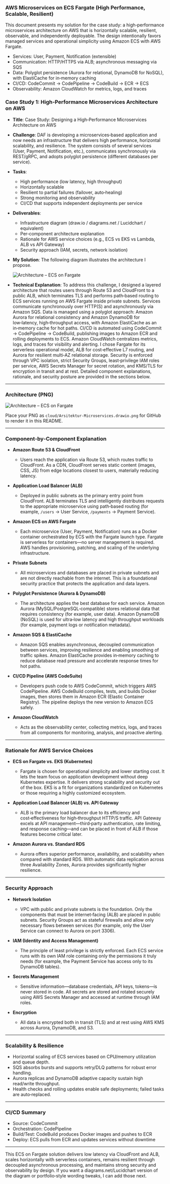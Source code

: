 ### AWS Microservices on ECS Fargate (High Performance, Scalable, Resilient)

This document presents my solution for the case study: a high‑performance microservices architecture on AWS that is horizontally scalable, resilient, observable, and independently deployable. The design intentionally favors managed services and operational simplicity using Amazon ECS with AWS Fargate.

- Services: User, Payment, Notification (extensible)
- Communication: HTTP/HTTPS via ALB; asynchronous messaging via SQS
- Data: Polyglot persistence (Aurora for relational, DynamoDB for NoSQL), with ElastiCache for in‑memory caching
- CI/CD: CodeCommit → CodePipeline → CodeBuild → ECR → ECS
- Observability: Amazon CloudWatch for metrics, logs, and traces

### Case Study 1: High‑Performance Microservices Architecture on AWS

- **Title**: Case Study: Designing a High‑Performance Microservices Architecture on AWS
- **Challenge**: DAF is developing a microservices‑based application and now needs an infrastructure that delivers high performance, horizontal scalability, and resilience. The system consists of several services (User, Payment, Notification, etc.), communicates synchronously via REST/gRPC, and adopts polyglot persistence (different databases per service).
- **Tasks**:
  - High performance (low latency, high throughput)
  - Horizontally scalable
  - Resilient to partial failures (failover, auto‑healing)
  - Strong monitoring and observability
  - CI/CD that supports independent deployments per service
- **Deliverables**:
  - Infrastructure diagram (draw.io / diagrams.net / Lucidchart / equivalent)
  - Per‑component architecture explanation
  - Rationale for AWS service choices (e.g., ECS vs EKS vs Lambda, ALB vs API Gateway)
  - Security approach (IAM, secrets, network isolation)
- **My Solution**: The following diagram illustrates the architecture I propose.

  ![Architecture – ECS on Fargate](./Arsitektur-Microservices.drawio.png)

- **Technical Explanation**: To address this challenge, I designed a layered architecture that routes users through Route 53 and CloudFront to a public ALB, which terminates TLS and performs path‑based routing to ECS services running on AWS Fargate inside private subnets. Services communicate synchronously over HTTP(S) and asynchronously via Amazon SQS. Data is managed using a polyglot approach: Amazon Aurora for relational consistency and Amazon DynamoDB for low‑latency, high‑throughput access, with Amazon ElastiCache as an in‑memory cache for hot paths. CI/CD is automated using CodeCommit → CodePipeline → CodeBuild, publishing images to Amazon ECR and rolling deployments to ECS. Amazon CloudWatch centralizes metrics, logs, and traces for visibility and alerting. I chose Fargate for its serverless operational model, ALB for cost‑effective L7 routing, and Aurora for resilient multi‑AZ relational storage. Security is enforced through VPC isolation, strict Security Groups, least‑privilege IAM roles per service, AWS Secrets Manager for secret rotation, and KMS/TLS for encryption in transit and at rest. Detailed component explanations, rationale, and security posture are provided in the sections below.

---

### Architecture (PNG)

![Architecture – ECS on Fargate](./Arsitektur-Microservices.drawio.png)

Place your PNG as `cloud/Arsitektur-Microservices.drawio.png` for GitHub to render it in this README.

---

### Component‑by‑Component Explanation

- **Amazon Route 53 & CloudFront**
  - Users reach the application via Route 53, which routes traffic to CloudFront. As a CDN, CloudFront serves static content (images, CSS, JS) from edge locations closest to users, materially reducing latency.

- **Application Load Balancer (ALB)**
  - Deployed in public subnets as the primary entry point from CloudFront. ALB terminates TLS and intelligently distributes requests to the appropriate microservice using path‑based routing (for example, `/users` → User Service, `/payments` → Payment Service).

- **Amazon ECS on AWS Fargate**
  - Each microservice (User, Payment, Notification) runs as a Docker container orchestrated by ECS with the Fargate launch type. Fargate is serverless for containers—no server management is required. AWS handles provisioning, patching, and scaling of the underlying infrastructure.

- **Private Subnets**
  - All microservices and databases are placed in private subnets and are not directly reachable from the internet. This is a foundational security practice that protects the application and data layers.

- **Polyglot Persistence (Aurora & DynamoDB)**
  - The architecture applies the best database for each service. Amazon Aurora (MySQL/PostgreSQL‑compatible) stores relational data that requires consistency (for example, user data). Amazon DynamoDB (NoSQL) is used for ultra‑low latency and high throughput workloads (for example, payment logs or notification metadata).

- **Amazon SQS & ElastiCache**
  - Amazon SQS enables asynchronous, decoupled communication between services, improving resilience and enabling smoothing of traffic spikes. Amazon ElastiCache provides in‑memory caching to reduce database read pressure and accelerate response times for hot paths.

- **CI/CD Pipeline (AWS CodeSuite)**
  - Developers push code to AWS CodeCommit, which triggers AWS CodePipeline. AWS CodeBuild compiles, tests, and builds Docker images, then stores them in Amazon ECR (Elastic Container Registry). The pipeline deploys the new version to Amazon ECS safely.

- **Amazon CloudWatch**
  - Acts as the observability center, collecting metrics, logs, and traces from all components for monitoring, analysis, and proactive alerting.

---

### Rationale for AWS Service Choices

- **ECS on Fargate vs. EKS (Kubernetes)**
  - Fargate is chosen for operational simplicity and lower starting cost. It lets the team focus on application development without deep Kubernetes expertise. It delivers strong scalability and security out of the box. EKS is a fit for organizations standardized on Kubernetes or those requiring a highly customized ecosystem.

- **Application Load Balancer (ALB) vs. API Gateway**
  - ALB is the primary load balancer due to its efficiency and cost‑effectiveness for high‑throughput HTTP/S traffic. API Gateway excels at API management—third‑party authentication, rate limiting, and response caching—and can be placed in front of ALB if those features become critical later.

- **Amazon Aurora vs. Standard RDS**
  - Aurora offers superior performance, availability, and scalability when compared with standard RDS. With automatic data replication across three Availability Zones, Aurora provides significantly higher resilience.

---

### Security Approach

- **Network Isolation**
  - VPC with public and private subnets is the foundation. Only the components that must be internet‑facing (ALB) are placed in public subnets. Security Groups act as stateful firewalls and allow only necessary flows between services (for example, only the User Service can connect to Aurora on port 3306).

- **IAM (Identity and Access Management)**
  - The principle of least privilege is strictly enforced. Each ECS service runs with its own IAM role containing only the permissions it truly needs (for example, the Payment Service has access only to its DynamoDB tables).

- **Secrets Management**
  - Sensitive information—database credentials, API keys, tokens—is never stored in code. All secrets are stored and rotated securely using AWS Secrets Manager and accessed at runtime through IAM roles.

- **Encryption**
  - All data is encrypted both in transit (TLS) and at rest using AWS KMS across Aurora, DynamoDB, and S3.

---

### Scalability & Resilience

- Horizontal scaling of ECS services based on CPU/memory utilization and queue depth.
- SQS absorbs bursts and supports retry/DLQ patterns for robust error handling.
- Aurora replicas and DynamoDB adaptive capacity sustain high read/write throughput.
- Health checks and rolling updates enable safe deployments; failed tasks are auto‑replaced.

---

### CI/CD Summary

- Source: CodeCommit
- Orchestration: CodePipeline
- Build/Test: CodeBuild produces Docker images and pushes to ECR
- Deploy: ECS pulls from ECR and updates services without downtime

---

This ECS on Fargate solution delivers low latency via CloudFront and ALB, scales horizontally with serverless containers, remains resilient through decoupled asynchronous processing, and maintains strong security and observability by design. If you want a diagrams.net/Lucidchart version of the diagram or portfolio‑style wording tweaks, I can add those next.
